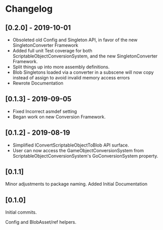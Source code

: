 # Changelog

## [0.2.0] - 2019-10-01
- Obsoleted old Config and Singleton API, in favor of the new SingletonConverter<T> Framework
- Added full unit Test coverage for both ScriptableObjectConversionSystem, and the new SingletonConverter<T> Framework.
- Split things up into more assembly definitions.
- Blob Singletons loaded via a converter in a subscene will now copy instead of assign to avoid invalid memory access
 errors
- Rewrote Documentation

## [0.1.3] - 2019-09-05
- Fixed Incorrect asmdef setting
- Began work on new Conversion Framework.

## [0.1.2] - 2019-08-19
- Simplified IConvertScriptableObjectToBlob API surface.
- User can now access the GameObjectConversionSystem from ScriptableObjectConversionSystem's GoConversionSystem property.

## [0.1.1]

Minor adjustments to package naming.
Added Initial Documentation

## [0.1.0]
Initial commits.

Config and BlobAsset/ref helpers.